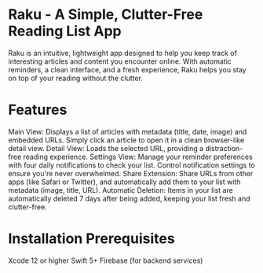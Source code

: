 # Raku - A Simple, Clutter-Free Reading List App

Raku is an intuitive, lightweight app designed to help you keep track of interesting articles and content you encounter online. With automatic reminders, a clean interface, and a fresh experience, Raku helps you stay on top of your reading without the clutter.

# Features

Main View: Displays a list of articles with metadata (title, date, image) and embedded URLs. Simply click an article to open it in a clean browser-like detail view.
Detail View: Loads the selected URL, providing a distraction-free reading experience.
Settings View: Manage your reminder preferences with four daily notifications to check your list. Control notification settings to ensure you're never overwhelmed.
Share Extension: Share URLs from other apps (like Safari or Twitter), and automatically add them to your list with metadata (image, title, URL).
Automatic Deletion: Items in your list are automatically deleted 7 days after being added, keeping your list fresh and clutter-free.

# Installation Prerequisites
Xcode 12 or higher
Swift 5+
Firebase (for backend services)
